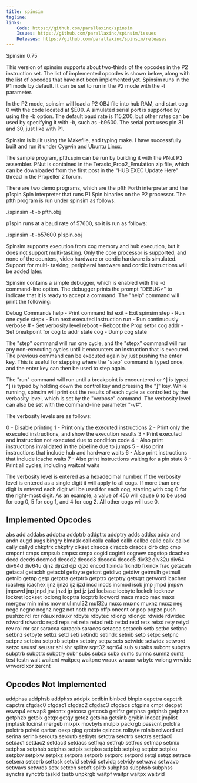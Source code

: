 ```yaml
---
title: spinsim
tagline: 
links:
    Code: https://github.com/parallaxinc/spinsim
    Issues: https://github.com/parallaxinc/spinsim/issues
    Releases: https://github.com/parallaxinc/spinsim/releases
---
```

Spinsim 0.75

This version of spinsim supports about two-thirds of the opcodes in the P2
instruction set.  The list of implemented opcodes is shown below, along with
the list of opcodes that have not been implemented yet.  Spinsim runs in the P1
mode by default.  It can be set to run in the P2 mode with the -t parameter.

In the P2 mode, spinsim will load a P2 OBJ file into hub RAM, and start cog 0
with the code located at $E00.  A simulated serial port is supported by using
the -b option.  The default baud rate is 115,200, but other rates can be used
by specifying it with -b, such as -b9600.  The serial port uses pin 31 and 30,
just like with P1.

Spinsim is built using the Makefile, and typing make.  I have successfully
built and run it under Cygwin and Ubuntu Linux.

The sample program, pfth.spin can be run by building it with the PNut P2
assembler.  PNut is contained in the Terasic_Prop2_Emulation zip file,
which can be downloaded from the first post in the "HUB EXEC Update Here"
thread in the Propeller 2 forum.

There are two demo programs, which are the pfth Forth interpreter and the
p1spin Spin interpreter that runs P1 Spin binaries on the P2 processor.
The pfth program is run under spinsim as follows:

./spinsim -t -b pfth.obj

p1spin runs at a baud rate of 57600, so it is run as follows:

./spinsim -t -b57600 p1spin.obj

Spinsim supports execution from cog memory and hub execution, but it does not
support multi-tasking.  Only the core processor is supported, and none of the
counters, video hardware or cordic hardware is simulated.  Support for multi-
tasking, peripheral hardware and cordic instructions will be added later.

Spinsim contains a simple debugger, which is enabled with the -d command-line
option.  The debugger prints the prompt "DEBUG>" to indicate that it is ready
to accept a command.  The "help" command will print the following:

Debug Commands
help           - Print command list
exit           - Exit spinsim
step           - Run one cycle
stepx          - Run next executed instruction
run            - Run continuously
verbose #      - Set verbosity level
reboot         - Reboot the Prop
setbr cog addr - Set breakpoint for cog to addr
state cog      - Dump cog state

The "step" command will run one cycle, and the "stepx" command will run any
non-executing cycles until it encounters an instruction that is executed.
The previous command can be executed again by just pushing the enter key.
This is useful for stepping where the "step" command is typed once, and
the enter key can then be used to step again.

The "run" command will run until a breakpoint is encountered or ^] is typed.
^] is typed by holding down the control key and pressing the "]" key.
While running, spinsim will print out the results of each cycle as
controlled by the verbosity level, which is set by the "verbose" command.
The verbosity level can also be set with the command-line parameter "-v#".

The verbosity levels are as follows:

0 - Disable printing
1 - Print only the executed instructions
2 - Print only the executed instructions, and show the execution results
3 - Print executed and instruction not executed due to condition code
4 - Also print instructions invalidated in the pipeline due to jumps
5 - Also print instructions that include hub and hardware waits
6 - Also print instructions that include icache waits
7 - Also print instructions waiting for a pin state
8 - Print all cycles, including waitcnt waits

The verbosity level is entered as a hexadecimal number.  If the verbosity level
is entered as a single digit it will apply to all cogs.  If more than one digit
is entered each digit will be used for each cog, starting with cog 0 for the
right-most digit.  As an example, a value of 456 will cause 6 to be used for
cog 0, 5 for cog 1, and 4 for cog 2.  All other cogs will use 0.


Implemented Opcodes
-------------------
abs     add     addabs  addptra addptrb addptrx addptry adds
addsx   addx    and     andn    augd    augs    bingry  blmask
call    calla   callad  callb   callbd  calld   callx   callxd
cally   callyd  chkptrx chkptry clkset  clracca clraccb clraccs
clrb    clrp    cmp     cmpcnt  cmps    cmpsub  cmpsx   cmpx
cogid   coginit cognew  cogstop dcachex decd    decds   decmod
decod2  decod3  decod4  decod5  div32   div32u  div64   div64d
div64u  djnz    djnzd   djz     djzd    encod   fixinda fixindb
fixindx frac    getacah getacal getacbh getacbl getbyte getcnt
getdivq getdivr getmulh getmull getnib  getnp   getp    getptra
getptrb getptrx getptry getsqrt getword icachen icachep icachex
ijnz    ijnzd   ijz     ijzd    incd    incds   incmod  isob
jmp     jmpd    jmpsw   jmpswd  jnp     jnpd    jnz     jnzd
jp      jpd     jz      jzd     locbase locbyte lockclr locknew
lockret lockset loclong locptra locptrb locword maca    macb
max     maxs    mergew  min     mins    mov     mul     mul32
mul32u  muxc    muxnc   muxnz   muxz    neg     negc    negnc
negnz   negz    not     notb    notp    offp    onecnt  or
pop     popzc   push    pushzc  rcl     rcr     rdaux   rdauxr
rdbyte  rdbytec rdlong  rdlongc rdwide  rdwidec rdword  rdwordc
repd    reps    ret     reta    retad   retb    retbd   retd
retx    retxd   rety    retyd   rev     rol     ror     sar
saracca saraccb saraccs setacca setaccb setb    setbc   setbnc
setbnz  setbyte setbz   setd    seti    setindb setindx setnib
setp    setpc   setpnc  setpnz  setptra setptrb setptrx setptry
setpz   sets    setwide setwidz setword setzc   seussf  seussr
shl     shr     splitw  sqrt32  sqrt64  sub     subabs  subcnt
subptra subptrb subptrx subptry subr    subs    subsx   subx
sumc    sumnc   sumnz   sumz    test    testn   wait    waitcnt
waitpeq waitpne wraux   wrauxr  wrbyte  wrlong  wrwide  wrword
xor     zercnt


Opcodes Not Implemented
-----------------------
addphsa addphsb addphss addpix  bcdbin  binbcd  blnpix  capctra
capctrb capctrs cfgdac0 cfgdac1 cfgdac2 cfgdac3 cfgdacs cfgpins
cmpr    decpat  eswap4  eswap8  getcntx getcosa getcosb getlfsr
getphsa getphsb getphza getphzb getpix  getqx   getqy   getqz
getsina getsinb grybin  incpat  jmplist jmptask locinst mergeb
mixpix  movbyts mulpix  packrgb passcnt polctra polctrb polvid
qartan  qexp    qlog    qrotate qsincos rolbyte rolnib  rolword
scl     serina  serinb  serouta seroutb setbyts setctra setctrb
setctrs setdac0 setdac1 setdac2 setdac3 setdacs setfrqa setfrqb
setfrqs setmap  setmix  setphsa setphsb setphss setpix  setpixa
setpixb setpixg setpixr setpixu setpixv setpixw setpixz setpora
setporb setporc setpord setqi   setqz   setrace setsera setserb
settask setvid  setvidi setvidq setvidy setwava setwavb setwavs
setwrds setx    setxch  setxft  splitb  subphsa subphsb subphss
synctra synctrb taskid  testb   unpkrgb waitpf  waitpr  waitpx
waitvid 

